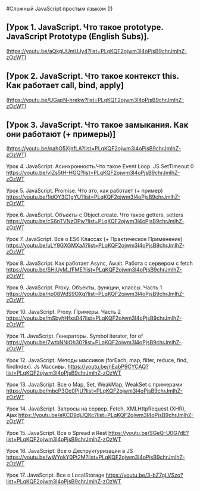 #Сложный JavaScript простым языком (!)

## [Урок 1. JavaScript. Что такое prototype. JavaScript Prototype (English Subs)].
(https://youtu.be/aQkgUUmUJy4?list=PLqKQF2ojwm3l4oPjsB9chrJmlhZ-zOzWT)

## [Урок 2. JavaScript. Что такое контекст this. Как работает call, bind, apply]
(https://youtu.be/UGapN-hrekw?list=PLqKQF2ojwm3l4oPjsB9chrJmlhZ-zOzWT)

## [Урок 3. JavaScript. Что такое замыкания. Как они работают (+ примеры)]
(https://youtu.be/pahO5XjnfLA?list=PLqKQF2ojwm3l4oPjsB9chrJmlhZ-zOzWT)

Урок 4. JavaScript. Асинхронность.Что такое Event Loop. JS SetTimeout 0
https://youtu.be/vIZs5tH-HGQ?list=PLqKQF2ojwm3l4oPjsB9chrJmlhZ-zOzWT

Урок 5. JavaScript. Promise. Что это, как работает (+ пример)
https://youtu.be/1idOY3C1gYU?list=PLqKQF2ojwm3l4oPjsB9chrJmlhZ-zOzWT

Урок 6. JavaScript. Объекты с Object.create. Что такое getters, setters
https://youtu.be/cS6nTVNzOPw?list=PLqKQF2ojwm3l4oPjsB9chrJmlhZ-zOzWT

Урок 7. JavaScript. Все о ES6 Классах (+ Практическое Применение)
https://youtu.be/uLY9GXGMXaA?list=PLqKQF2ojwm3l4oPjsB9chrJmlhZ-zOzWT

Урок 8. JavaScript. Как работает Async, Await. Работа с сервером c fetch
https://youtu.be/SHiUyM_fFME?list=PLqKQF2ojwm3l4oPjsB9chrJmlhZ-zOzWT

Урок 9. JavaScript. Proxy. Объекты, функции, классы. Часть 1
https://youtu.be/np08WdS9OXg?list=PLqKQF2ojwm3l4oPjsB9chrJmlhZ-zOzWT

Урок 10. JavaScript. Proxy. Примеры. Часть 2
https://youtu.be/mSbyhHfxs04?list=PLqKQF2ojwm3l4oPjsB9chrJmlhZ-zOzWT

Урок 11. JavaScript. Генераторы. Symbol iterator, for of
https://youtu.be/7wtbNNiOh30?list=PLqKQF2ojwm3l4oPjsB9chrJmlhZ-zOzWT

Урок 12. JavaScript. Методы массивов (forEach, map, filter, reduce, find, findIndex). Js Массивы.
https://youtu.be/nEabP9CYCAQ?list=PLqKQF2ojwm3l4oPjsB9chrJmlhZ-zOzWT

Урок 13. JavaScript. Все о Map, Set, WeakMap, WeakSet с примерами
https://youtu.be/mbcP3Oc0PjU?list=PLqKQF2ojwm3l4oPjsB9chrJmlhZ-zOzWT

Урок 14. JavaScript. Запросы на сервер. Fetch, XMLHttpRequest (XHR), Ajax
https://youtu.be/eKCD9djJQKc?list=PLqKQF2ojwm3l4oPjsB9chrJmlhZ-zOzWT

Урок 15. JavaScript. Все о Spread и Rest
https://youtu.be/SGeQ-U0G7dE?list=PLqKQF2ojwm3l4oPjsB9chrJmlhZ-zOzWT

Урок 16. JavaScript. Все о Деструктуризации в JS
https://youtu.be/wWYokY0Pt2M?list=PLqKQF2ojwm3l4oPjsB9chrJmlhZ-zOzWT

Урок 17. JavaScript. Все о LocalStorage
https://youtu.be/3-bZ7gLVSzo?list=PLqKQF2ojwm3l4oPjsB9chrJmlhZ-zOzWT